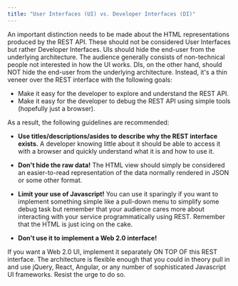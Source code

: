```yaml
---
title: "User Interfaces (UI) vs. Developer Interfaces (DI)"
---
```


An important distinction needs to be made about the HTML representations produced by the REST API.
These should not be considered User Interfaces but rather Developer Interfaces.
UIs should hide the end-user from the underlying architecture.
The audience generally consists of non-technical people not interested in how the UI works.
DIs, on the other hand, should NOT hide the end-user from the underlying architecture.
Instead, it's a thin veneer over the REST interface with the following goals:

- Make it easy for the developer to explore and understand the REST API.
- Make it easy for the developer to debug the REST API using simple tools (hopefully just a browser).

As a result, the following guidelines are recommended:

- **Use titles/descriptions/asides to describe why the REST interface exists.**
  A developer knowing little about it should be able to access it with a browser and quickly understand what it is and how to use it.

- **Don't hide the raw data!**
  The HTML view should simply be considered an easier-to-read representation of the data normally rendered in JSON or some other format.

- **Limit your use of Javascript!**
  You can use it sparingly if you want to implement something simple like a pull-down menu to simplify some debug task but remember that your audience cares more about interacting with your service programmatically using REST.
  Remember that the HTML is just icing on the cake.

- **Don't use it to implement a Web 2.0 interface!**

If you want a Web 2.0 UI, implement it separately ON TOP OF this REST interface.
The architecture is flexible enough that you could in theory pull in and use jQuery, React, Angular, or any number of
sophisticated Javascript UI frameworks.
Resist the urge to do so.
